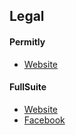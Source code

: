 ## Legal

#### Permitly

- [Website](https://permitly.ph/)

#### FullSuite

- [Website](https://www.full-suite.com/)
- [Facebook](https://www.facebook.com/fullsuite/)